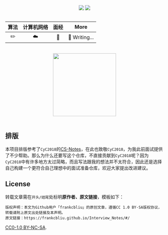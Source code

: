 <div align="center">
    <a href="https://frankcbliu.github.io/Interview_Notes"> <img src="https://badgen.net/badge/Interview_Notes/%E5%9C%A8%E7%BA%BF%E9%98%85%E8%AF%BB?icon=chrome&color=fe7d37"></a>
    <a href="#微信公众号"> <img src="https://badgen.net/badge/%E5%85%AC%E4%BC%97%E5%8F%B7/%E7%BC%96%E7%A8%8B%E5%85%85%E7%94%B5%E5%AE%9D?icon=rss&color=fe7d37"></a>
</div>
<br>

<table style="margin:auto:">
  <thead>
    <tr>
      <th align="center">算法</th>
      <th align="center">计算机网络</th>
      <th align="center">面经</th>
      <th align="center">More</th>
    </tr>
  </thead>
  <tbody>
    <tr>
      <td align="center">
        <g-emoji class="g-emoji" alias="pencil2"
          fallback-src="https://github.githubassets.com/images/icons/emoji/unicode/270f.png">✏️</g-emoji>
      </td>
      <td align="center">
        <g-emoji class="g-emoji" alias="cloud"
          fallback-src="https://github.githubassets.com/images/icons/emoji/unicode/2601.png">☁️</g-emoji>
      </td>
      <td align="center">
        <g-emoji class="g-emoji" alias="bookmark_tabs"
          fallback-src="https://github.githubassets.com/images/icons/emoji/unicode/1f4d1.png">📑</g-emoji>
      </td>
      <td align="center">
        <g-emoji class="g-emoji" alias="memo"
          fallback-src="https://github.githubassets.com/images/icons/emoji/unicode/1f4dd.png">📝</g-emoji>
        Writing...
      </td>
    </tr>
  </tbody>
</table>



<br>

<div align="center">
    <img src="https://s1.ax1x.com/2020/07/18/U2QjoD.png" width="200px">
</div>


<br>

## 排版

本项目排版参考了`CyC2018`的[CS-Notes](https://github.com/CyC2018/CS-Notes)，在此也致敬`CyC2018`，为我此前面试提供了不少帮助。那么为什么还要写这个仓库，不直接贡献到`CyC2018`呢？因为`CyC2018`中有许多地方太过简略，而且写法跟我的想法并不太符合，因此还是选择自己构建一个更符合自己理想中的面试准备仓库，欢迎大家提出改进建议。

## License

转载文章需在`开头/结尾`处标明**原作者、原文链接**，模板如下：

```
版权声明：本文为Github用户「frankcbliu」的原创文章，遵循CC 1.0 BY-SA版权协议，转载请附上原文出处链接及本声明。
原文链接：https://frankcbliu.github.io/Interview_Notes/#/
```

[CC0-1.0 BY-NC-SA](https://github.com/frankcbliu/Interview_Notes/blob/master/LICENSE).
